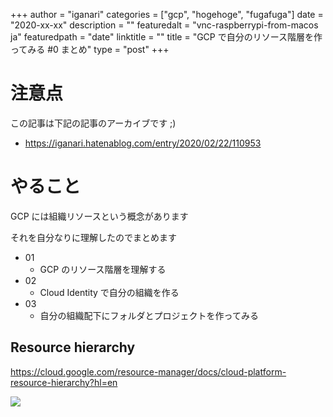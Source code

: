 +++
author = "iganari"
categories = ["gcp", "hogehoge", "fugafuga"]
date = "2020-xx-xx"
description = ""
featuredalt = "vnc-raspberrypi-from-macos ja"
featuredpath = "date"
linktitle = ""
title = "GCP で自分のリソース階層を作ってみる #0 まとめ"
type = "post"
+++

# 注意点

この記事は下記の記事のアーカイブです ;)

+ https://iganari.hatenablog.com/entry/2020/02/22/110953

# やること

GCP には組織リソースという概念があります

それを自分なりに理解したのでまとめます

+ 01
  + GCP のリソース階層を理解する
+ 02
  + Cloud Identity で自分の組織を作る
+ 03
  + 自分の組織配下にフォルダとプロジェクトを作ってみる

## Resource hierarchy

https://cloud.google.com/resource-manager/docs/cloud-platform-resource-hierarchy?hl=en

![](https://cloud.google.com/resource-manager/img/cloud-folders-hierarchy.png)
